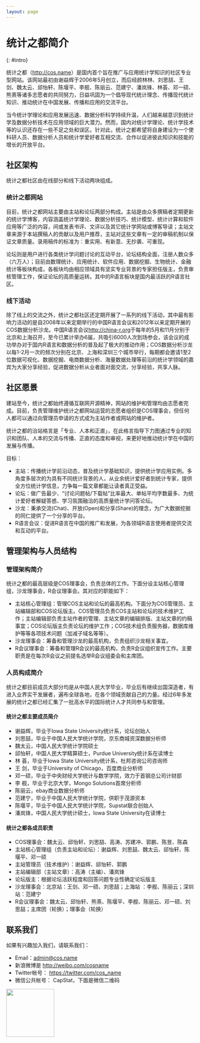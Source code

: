 ```yaml
---
layout: page
---
```


# 统计之都简介
{: #intro}

<!-- 邱怡轩初稿，谢益辉一次修订，林荟、邓一硕二次修订 -->

统计之都（<http://cos.name>）是国内首个旨在推广与应用统计学知识的社区专业型网站。该网站最初由谢益辉于2006年5月创立，而后经颜林林、刘思喆、王剑、魏太云、邱怡轩、陈堰平、李舰、陈丽云、范建宁、潘岚锋、林荟、邓一硕、熊熹等诸多志愿者的共同努力，日益巩固为一个倡导现代统计理念、传播现代统计知识、推动统计在中国发展、传播和应用的交流平台。

当今统计学理论和应用发展迅速、数据分析科学持续升温，人们越来越意识到统计学及数据分析技术在应用领域的巨大潜力。然而，国内对统计学理论、统计学技术等的认识还存在一些不足之处和误区。针对此，统计之都希望将自身建设为一个使科研人员、数据分析人员和统计学爱好者互相交流、合作以促进彼此知识和技能的增长的开放平台。

## 社区架构

统计之都社区由在线部分和线下活动两块组成。

### 统计之都网站

目前，统计之都网站主要由主站和论坛两部分构成。主站是由众多撰稿者定期更新的统计学博客，内容涵盖统计学理论、数据分析技巧、统计模型、统计计算和软件应用等广泛的内容，间或发表书评、文评以及其它统计学网站或博客导读；主站文章来源于本站撰稿人的贡献以及用户推荐，主站对这些文章有一定的审稿机制以保证文章质量。录用稿件的标准为：重实用、有新意、无抄袭、可重现。

论坛则是用户进行各类统计学问题讨论的互动平台，论坛结构全面，注册人数众多（六万人）；目前由数理统计、应用统计、软件应用、数据挖掘、生物统计、金融统计等板块构成，各板块均由相应领域具有坚实专业背景的专家担任版主，负责审核管理工作，保证论坛的高质量运转。其中的R语言板块是国内最活跃的R语言社区。

### 线下活动

除了线上的交流之外，统计之都社区还定期开展了一系列的线下活动，其中最有影响力活动的是自2008年以来定期举行的中国R语言会议和2012年以来定期开展的COS数据分析沙龙。中国R语言会议<http://china-r.org>于每年的5月和11月分别于北京和上海召开，至今已累计举办6届，共吸引6000人次到场参会，该会议的成功举办对于国内R语言和数据分析的普及起了极大的推动作用；COS数据分析沙龙以每1-2月一次的频次分别在北京、上海和深圳三个城市举行，每期都会邀请1至2位数据可视化、数据挖掘、电商数据分析、海量数据处理等前沿的统计学领域的嘉宾为大家分享经验，促进数据分析从业者面对面交流，分享经验，共享人脉。

## 社区愿景

建站至今，统计之都始终遵循互联网开源精神，网站的维护和管理均由志愿者完成。目前，负责管理维护统计之都网站运营的志愿者组织是COS理事会，但任何人都可以通过向管理员申请的方式成为主站作者或网站的维护者。

统计之都的治站格言是「专业、人本和正直」，在此格言指导下力图通过专业的知识和团队、人本的交流与传播、正直的态度和审视，来更好地推动统计学在中国的发展与传播。

目标：

* 主站：传播统计学前沿动态，普及统计学基础知识，提供统计学应用实例。多角度多层次的为具有不同统计背景的人，从业余统计爱好者到统计专家，提供全方位统计学信息，力争每一篇文章都能让读者真正受益。
* 论坛：做广告最少、“讨论问题帖/下载帖”比率最大、单帖平均字数最多、为统计爱好者解疑答惑、学习氛围融洽的高质量统计学问答论坛。
* 沙龙：秉承交流(Chat)、开放(Open)和分享(Share)的理念，为广大数据挖掘的同仁提供了一个分享的平台。
* R语言会议：促进R语言在中国的推广和发展，为各领域R语言使用者提供交流和互动的平台。

## 管理架构与人员结构

### 管理架构简介

统计之都的最高层级是COS理事会，负责总体的工作。下面分设主站核心管理组，沙龙理事会，R会议理事会。其对应的职能如下：

* 主站核心管理组：管理COS主站和论坛的最高机构。下面分为COS管理员、主站编辑部和COS论坛版主。COS管理员负责COS主站和论坛的技术维护工作；主站编辑部负责主站作者的管理、主站文章的编辑排版、主站文章的约稿事宜；COS论坛版主负责论坛的维护工作；COS技术组负责服务器，数据库维护等等各项技术问题（加减子域名等等）。
* 沙龙理事会：筹备和管理沙龙的最高机构，负责组织沙龙相关事宜。
* R会议理事会：筹备和管理R会议的最高机构，负责R会议组织宣传工作。主要职责是在每次R会议之前提名选举R会议组委会和主席团。

### 人员构成简介

统计之都目前成员大部分均是从中国人民大学毕业，毕业后有继续出国深造者，有进入业界实干发展者，遍布全球各地，在各个领域贡献自己的力量。经过6年多发展的统计之都已经汇集了一批高水平的国际统计人才共同参与和管理。 

#### 统计之都主要成员简介

* 谢益辉，毕业于Iowa State University统计系，论坛创始人
* 刘思喆，毕业于中国人民大学统计学院，京东商城资深数据分析师
* 魏太云，中国人民大学统计学院硕士
* 邱怡轩，中国人民大学精算硕士，Purdue University统计系在读博士
* 林  荟，毕业于Iowa State University统计系，杜邦咨询公司咨询师
* 王  剑，毕业于University of Chicago，百度商业分析师
* 邓一硕，毕业于中央财经大学统计与数学学院，效力于首钢总公司计财部
* 李  舰，毕业于北京大学，Mongo Solutions首席分析师
* 陈丽云，ebay商业数据分析师
* 范建宁，毕业于中国人民大学统计学院，供职于茂源资本
* 陈堰平，毕业于中国人民大学统计学院，Supstat联合创始人
* 潘岚锋，中国人民大学统计硕士，Iowa State University在读博士

#### 统计之都各成员职责

-	COS理事会：魏太云、邱怡轩、刘思喆、高涛、苏建冲、郭鹏、陈昱、陈森
-	主站核心管理组（负责主站和论坛）：谢益辉、刘思喆、魏太云、邱怡轩、陈堰平、邓一硕
-	主站管理员（技术维护）：谢益辉、邱怡轩、郭鹏
-	主站编辑部（主站文章）：高涛（主编）、潘岚锋
-	论坛版主：根据论坛活跃程度和回答问题专业性确定论坛版主
-	沙龙理事会：北京站：王剑、邓一硕、刘思喆；上海站 ：李舰、陈丽云；深圳站：范建宁
-	R会议理事会：魏太云、邱怡轩、熊熹、陈堰平、李舰、陈丽云、邓一硕、刘思喆；主席团（轮换）；理事会（轮换）

## 联系我们

如果有兴趣加入我们，请联系我们：

- Email：admin@cos.name 
- 新浪微博是 <http://weibo.com/cosname> 
- Twitter帐号： <https://twitter.com/cos_name>
- 微信公共帐号： CapStat，下面是微信二维码

<img src="http://cos.name/wp-content/uploads/2013/04/qrcode-8cm.jpg" alt="" border="0" height="129" width="129">
